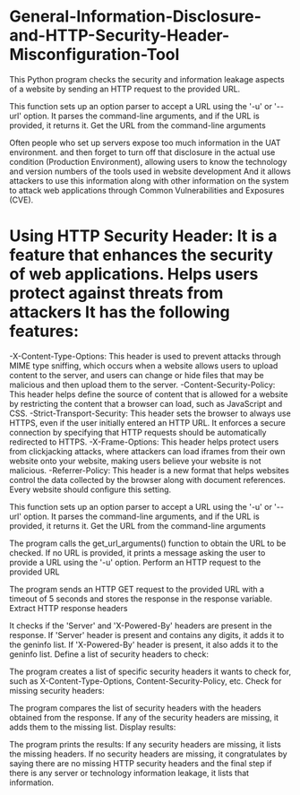 # General-Information-Disclosure-and-HTTP-Security-Header-Misconfiguration-Tool

This Python program checks the security and information leakage aspects of a website by sending an HTTP request to the provided URL. 

This function sets up an option parser to accept a URL using the '-u' or '--url' option.
It parses the command-line arguments, and if the URL is provided, it returns it.
Get the URL from the command-line arguments

Often people who set up servers expose too much information in the UAT environment.
and then forget to turn off that disclosure in the actual use condition (Production Environment), allowing users to know the technology and version numbers of the tools used in website development And it allows attackers to use this information along with other information on the system to attack web applications through Common Vulnerabilities and Exposures (CVE).

# Using HTTP Security Header: It is a feature that enhances the security of web applications. Helps users protect against threats from attackers It has the following features:

   -X-Content-Type-Options: This header is used to prevent attacks through MIME type sniffing, which occurs when a website allows users to upload content to the server, and users can change 
    or hide files that may be malicious and then upload them to the server.
   -Content-Security-Policy: This header helps define the source of content that is allowed for a website by restricting the content that a browser can load, such as JavaScript and CSS.
   -Strict-Transport-Security: This header sets the browser to always use HTTPS, even if the user initially entered an HTTP URL. It enforces a secure connection by specifying that HTTP 
    requests should be automatically redirected to HTTPS.
   -X-Frame-Options: This header helps protect users from clickjacking attacks, where attackers can load iframes from their own website onto your website, making users believe your website is 
    not malicious.
   -Referrer-Policy: This header is a new format that helps websites control the data collected by the browser along with document references. Every website should configure this setting.
 
This function sets up an option parser to accept a URL using the '-u' or '--url' option.
It parses the command-line arguments, and if the URL is provided, it returns it.
Get the URL from the command-line arguments

The program calls the get_url_arguments() function to obtain the URL to be checked. If no URL is provided, it prints a message asking the user to provide a URL using the '-u' option.
Perform an HTTP request to the provided URL

The program sends an HTTP GET request to the provided URL with a timeout of 5 seconds and stores the response in the response variable.
Extract HTTP response headers

It checks if the 'Server' and 'X-Powered-By' headers are present in the response.
If 'Server' header is present and contains any digits, it adds it to the geninfo list.
If 'X-Powered-By' header is present, it also adds it to the geninfo list.
Define a list of security headers to check:

The program creates a list of specific security headers it wants to check for, such as X-Content-Type-Options, Content-Security-Policy, etc.
Check for missing security headers:

The program compares the list of security headers with the headers obtained from the response.
If any of the security headers are missing, it adds them to the missing list.
Display results:

The program prints the results:
If any security headers are missing, it lists the missing headers.
If no security headers are missing, it congratulates by saying there are no missing HTTP security headers
and the final step if there is any server or technology information leakage, it lists that information.

